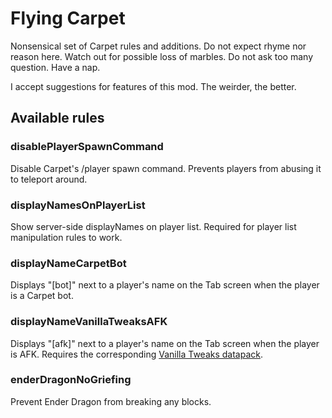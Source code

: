 # Flying Carpet

Nonsensical set of Carpet rules and additions. Do not expect rhyme nor reason here.
Watch out for possible loss of marbles. Do not ask too many question. Have a nap.

I accept suggestions for features of this mod. The weirder, the better.

## Available rules

### disablePlayerSpawnCommand

Disable Carpet's /player spawn command.
Prevents players from abusing it to teleport around.

### displayNamesOnPlayerList

Show server-side displayNames on player list.
Required for player list manipulation rules to work.

### displayNameCarpetBot

Displays "[bot]" next to a player's name on the Tab screen when the player is a Carpet bot.

### displayNameVanillaTweaksAFK

Displays "[afk]" next to a player's name on the Tab screen when the player is AFK.
Requires the corresponding [Vanilla Tweaks datapack](https://vanillatweaks.net/picker/datapacks/).

### enderDragonNoGriefing

Prevent Ender Dragon from breaking any blocks.
